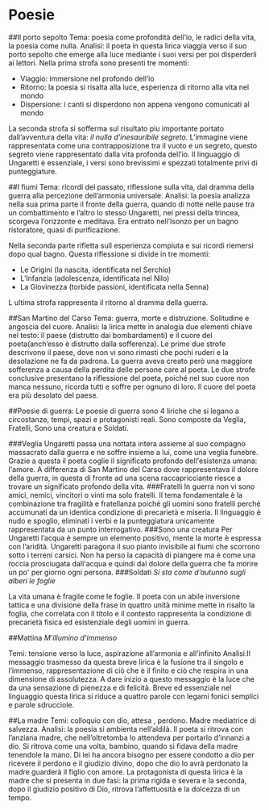 # Poesie

##Il porto sepolto
Tema: poesia come profondità dell’io, le radici della vita, la poesia come nulla.
Analisi: il poeta in questa lirica viaggia verso il suo porto sepolto che emerge alla luce mediante i suoi versi per poi disperderli ai lettori.
Nella prima strofa sono presenti tre momenti:
* Viaggio: immersione nel profondo dell’io
* Ritorno: la poesia si risalta alla luce, esperienza di ritorno alla vita nel mondo
* Dispersione: i canti si disperdono non appena vengono comunicati al mondo

La seconda strofa si sofferma sul risultato piu importante portato dall’avventura della vita: *il nulla d’inesauribile segreto*. L’immagine viene rappresentata come una contrapposizione tra il vuoto e un segreto, questo segreto viene rappresentato dalla vita profonda dell’io.
 Il linguaggio di Ungaretti è essenziale, i versi sono brevissimi e spezzati totalmente privi di punteggiature.

##I fiumi
Tema: ricordi del passato, riflessione sulla vita, dal dramma della guerra alla percezione dell’armonia universale.
Analisi: la poesia analizza nella sua prima parte il fronte della guerra, quando di notte nelle pause tra un combattimento e l’altro lo stesso Ungaretti, nei pressi della trincea, scorgeva l‘orizzonte e meditava. Era entrato nell’Isonzo per un bagno ristoratore, quasi di purificazione.

Nella seconda parte rifletta sull esperienza compiuta e sui ricordi riemersi dopo qual bagno.
Questa riflessione si divide in tre momenti:
* Le Origini (la nascita, identificata nel Serchio)
* L’Infanzia (adolescenza, identificata nel Nilo)
* La Giovinezza (torbide passioni, identificata nella Senna)

L ultima strofa rappresenta il ritorno al dramma della guerra.

##San Martino del Carso
Tema: guerra, morte e distruzione. Solitudine e angoscia del cuore.
Analisi: la lirica mette in analogia due elementi chiave nel testo:
il paese (distrutto dai bombardamenti) e
il cuore del poeta(anch’esso è distrutto dalla sofferenza). Le prime due strofe descrivono il paese, dove non vi sono rimasti che pochi ruderi e la desolazione ne fa da padrona. La guerra aveva creato però una maggiore sofferenza a causa della perdita delle persone care al poeta.
Le due strofe conclusive presentano la riflessione del poeta, poiché nel suo cuore non manca nessuno, ricorda tutti e soffre per ognuno di loro. Il cuore del poeta era più desolato del paese.


##Poesie di guerra:
Le poesie di guerra sono 4 liriche che si legano a circostanze, tempi, spazi e protagonisti reali. Sono composte da Veglia, Fratelli, Sono una creatura e Soldati.

###Veglia
Ungaretti passa una nottata intera assieme al suo compagno massacrato dalla guerra e ne soffre insieme a lui, come una veglia funebre. Grazie a questa il poeta coglie il significato profondo dell'esistenza umana: l'amore.
A differenza di San Martino del Carso dove rappresentava il dolore della guerra, in questa di fronte ad una scena raccapricciante riesce a trovare un significato profondo della vita.
###Fratelli
In guerra non vi sono amici, nemici, vincitori o vinti ma solo fratelli. Il tema fondamentale è la combinazione tra fragilità e fratellanza poiché gli uomini sono fratelli perché accumunati da un identica condizione di precarietà e miseria. Il linguaggio è nudo e spoglio, eliminati i verbi e la punteggiatura unicamente rappresentata da un punto interrogativo.
###Sono una creatura
Per Ungaretti l’acqua è sempre un elemento positivo, mente la morte è espressa con l’aridità.
Ungaretti paragona il suo pianto invisibile ai fiumi che scorrono sotto i terreni carsici. Non ha perso la capacità di piangere ma è come una roccia prosciugata dall'acqua e quindi dal dolore della guerra che fa morire un po' per giorno ogni persona.
###Soldati
*Si sta come d’autunno*
*sugli alberi le foglie*

La vita umana è fragile come le foglie. Il poeta con un abile inversione tattica e una divisione della frase in quattro unità minime mette in risalto la foglia, che correlata con il titolo e il contesto rappresenta la condizione di precarietà fisica ed esistenziale degli uomini in guerra.

##Mattina
*M'illumino d'immenso*

Temi: tensione verso la luce, aspirazione all’armonia e all’infinito
Analisi:Il messaggio trasmesso da questa breve lirica è la fusione tra il singolo e l’immenso, rappresentazione di ciò che è il finito e ciò che respira in una dimensione di assolutezza.
 A dare inizio a questo messaggio è la luce che da una sensazione di pienezza e di felicità.
Breve ed essenziale nel linguaggio questa lirica si riduce a quattro parole con legami fonici semplici  e parole sdrucciole.

##La madre
Temi: colloquio con dio, attesa , perdono. Madre mediatrice di salvezza.
Analisi: la poesia si ambienta nell’aldilà. Il poeta si ritrova con l’anziana madre, che nell’oltretomba lo attendeva per portarlo d’innanzi a dio. Si ritrova come una volta, bambino, quando si fidava della madre tenendole la mano. Di lei ha ancora bisogno per essere condotto a dio per ricevere il perdono e il giudizio divino, dopo che dio lo avrà perdonato la madre guarderà il figlio con amore.
La protagonista di questa lirica è la madre che si presenta in due fasi:
la prima rigida e severa e la seconda, dopo il giudizio positivo di Dio, ritrova l’affettuosità e la dolcezza di un tempo.
